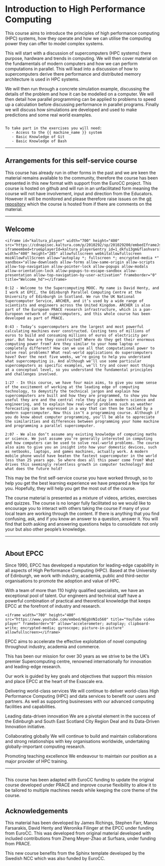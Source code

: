 # Introduction to High Performance Computing

This course aims to introduce the principles of high performance computing (HPC) systems, how they operate and how we can utilise the computing power they can offer to model complex systems. 

This will start with a discussion of supercomputers (HPC systems) there purpose, hardware and trends in computing. We will then cover material on the fundamentals of modern computers and how we can perform computations in parallel. This will lead into a discussion of how to supercomputers derive there performance and distributed memory architecture is used in HPC systems.

We will then run through a concrete simulation example, discussing the details of the problem and how it can be modelled on a computer. We will then detail how parallel programming can be applied to problems to speed up a calculation before discussing performance in parallel programs. Finally we will discuss how simulations are developed and used to make predictions and some real world examples.


```{prereq}

To take part in the exercises you will need:
   - Access to the {{ machine_name }} system
   - Basic Knowledge of Git
   - Basic Knowledge of Bash

```

---

## Arrangements for this self-service course

This course has already run in other forms in the past and we are keen the material remains available to the community, therefore the course has been presented in this new format with support from the EuroCC project. This course is hosted on github  and will run in an unfacilitated form meaning the course will not have involvement, input and direction from the Educators. However it will be monitored and please therefore raise issues on the [git repository](https://github.com/EPCCed/Intro-to-HPC-self-service/issues) which the course is hosted from if there are comments on the material. 

---

## Welcome

```{raw} html
<iframe id="kaltura_player" width="700" height="400" src="https://cdnapisec.kaltura.com/p/2010292/sp/201029200/embedIframeJs/uiconf_id/32599141/partner_id/2010292?iframeembed=true&playerId=kaltura_player&entry_id=1_dkfu13gm&flashvars[streamerType]=auto&amp;flashvars[localizationCode]=en&amp;flashvars[leadWithHTML5]=true&amp;flashvars[sideBarContainer.plugin]=true&amp;flashvars[sideBarContainer.position]=left&amp;flashvars[sideBarContainer.clickToClose]=true&amp;flashvars[chapters.plugin]=true&amp;flashvars[chapters.layout]=vertical&amp;flashvars[chapters.thumbnailRotator]=false&amp;flashvars[streamSelector.plugin]=true&amp;flashvars[EmbedPlayer.SpinnerTarget]=videoHolder&amp;flashvars[dualScreen.plugin]=true&amp;flashvars[Kaltura.addCrossoriginToIframe]=true&amp;&wid=1_ju8ohj3q" width="400" height="285" allowfullscreen webkitallowfullscreen mozAllowFullScreen allow="autoplay *; fullscreen *; encrypted-media *" sandbox="allow-downloads allow-forms allow-same-origin allow-scripts allow-top-navigation allow-pointer-lock allow-popups allow-modals allow-orientation-lock allow-popups-to-escape-sandbox allow-presentation allow-top-navigation-by-user-activation" frameborder="0" title="Welcome_hd"></iframe>
```

```{solution} Transcript
0:12 - Welcome to the Supercomputing MOOC. My name is David Henty, and I work at EPCC, the Edinburgh Parallel Computing Centre at the University of Edinburgh in Scotland. We run the UK National Supercomputer Service, ARCHER, and it’s used by a wide range of scientists and engineers across the United Kingdom. ARCHER is also part of the European PRACE research infrastructure, which is a pan-Europeon network of supercomputers, and this whole course has been developed as part of PRACE.

0:43 - Today’s supercomputers are the largest and most powerful calculating machines ever constructed. Costing tens of millions of euros to build and consuming millions of euros of electricity per year. But how are they constructed? Where do they get their enormous computing power from? Are they similar to your home laptop or completely different? How can we use all that computational power to solve real problems? What real-world applications do supercomputers have? Over the next five weeks, we’re going to help you understand what supercomputing is. And although we’ll use some particular supercomputers as specific examples, we’ll try and cover most things at a conceptual level, so you understand the fundamental principles and challenges involved.

1:27 - In this course, we have four main aims, to give you some sense of the excitement of working at the leading edge of computing technology, to demystify the technical jargon and explain how supercomputers are built and how they are programmed, to show you how useful they are and the central role they play in modern science and engineering, and to explain how real-world problems such as weather forecasting can be expressed in a way that can then be tackled by a modern supercomputer. Now this isn’t a programming course. Although if you do know about computer programming, you’ll be able to appreciate the similarities and differences between programming your home machine and programming a parallel supercomputer.

2:07 - We also don’t assume any existing knowledge of computing maths or science. We just assume you’re generally interested in computing and how computers can be used to solve real-world problems. The course also aims to give you an insight into how your domestic devices, such as netbooks, laptops, and games machines, actually work. A modern mobile phone would have beaten the fastest supercomputer in the world less than 25 years ago. So where does all this power come from? What drives this seemingly relentless growth in computer technology? And what does the future hold?
```

This may be the first self-service course you have worked through, so to help you get the best learning experience we have prepared a few tips for you. Hopefully, they will help you get the most out of the course.

The course material is presented as a mixture of videos, articles, exercises and quizzes. The course is no longer fully facilitated so we would like to encourage you to interact with others taking the course if many of your local team are working through the content. If there is anything that you find confusing, ask, and if you know an answer to a question, answer it. You will find that both asking and answering questions helps to consolidate not only your but also other people’s knowledge.

---


```{figure} ./../Part1_Supercomputing/images/BayesInterior.jpg
```

## About EPCC

Since 1990, EPCC has developed a reputation for leading-edge capability in all aspects of High Performance Computing (HPC). Based at the University of Edinburgh, we work with industry, academia, public and third-sector organisations to promote the adoption and value of HPC.

With a team of more than 110 highly qualified specialists, we have an exceptional pool of talent. Our engineers and technical staff have a powerful combination of practical and theoretical knowledge that keeps EPCC at the forefront of industry and research.

```{raw} html
<iframe width="700" height="400" src="https://www.youtube.com/embed/NEgbVNIo560" title="YouTube video player" frameborder="0" allow="accelerometer; autoplay; clipboard-write; encrypted-media; gyroscope; picture-in-picture" allowfullscreen></iframe>
```

EPCC aims to accelerate the effective exploitation of novel computing throughout industry, academia and commerce. 

This has been our mission for over 30 years as we strive to be the UK’s premier Supercomputing centre, renowned internationally for innovation and leading-edge research.

Our work is guided by key goals and objectives that support this mission and place EPCC at the heart of the Exascale era.

Delivering world-class services
We will continue to deliver world-class High Performance Computing (HPC) and data services to benefit our users and partners. As well as supporting businesses with our advanced computing facilities and capabilities.

Leading data-driven innovation 
We are a pivotal element in the success of the Edinburgh and South East Scotland City Region Deal and its Data-Driven Innovation initiative.

Collaborating globally
We will continue to build and maintain collaborations and strong relationships with key organisations worldwide, undertaking globally-important computing research.

Promoting teaching excellence
We endeavour to maintain our position as a major provider of HPC training.

---

```{figure} ./../Part1_Supercomputing/images/large_hero_a8f32791-5354-4a66-aeb0-79352dedae18.jpg
```

This course has been adapted with EuroCC funding to update the original course developed under PRACE and improve course flexibility to allow it to be tailored to multiple machines needs while keeping the core theme of the course.

## Acknowledgements

This material has been developed by James Richings, Stephen Farr, Manos Farsarakis, David Henty and Weronika Filinger at the EPCC under funding from EuroCC.
This was developed from original material developed with included contributions from Zheng Meyer-Zhao at Surfsara, under funding from PRACE.

This new course benefits from the Sphinx template developed by the Swedish NCC which was also funded by EuroCC.
